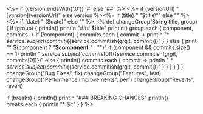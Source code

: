 <a name="${version}"></a>
<%= if (version.endsWith('.0')) '#' else '##' %> <%= if (versionUrl) "[$version]($versionUrl)" else version %><%= if (title) " \"$title\"" else "" %><%= if (date) " ($date)" else "" %>
<%
def changeGroup(String title, group) {
    if (group) {
        println()
        println "### $title"
        println()
        group.each { component, commits ->
            if (!component) {
                commits.each { commit ->
                    println "* ${service.subject(commit)} (${service.commitish(grgit, commit)})"
                }
            } else {
                print "* ${component ? "**$component:**" : ""}"
                if (component && commits.size() == 1)
                    println " ${service.subject(commits[0])} (${service.commitish(grgit, commits[0])})"
                else {
                    println()
                    commits.each { commit ->
                        println "    * ${service.subject(commit)} (${service.commitish(grgit, commit)})"
                    }
                }
            }
        }
    }
}
changeGroup("Bug Fixes", fix)
changeGroup("Features", feat)
changeGroup("Performance Improvements", perf)
changeGroup("Reverts", revert)

if (breaks) {
    println()
    println "### BREAKING CHANGES"
    println()
    breaks.each {
        println "* $it"
    }
}
%>